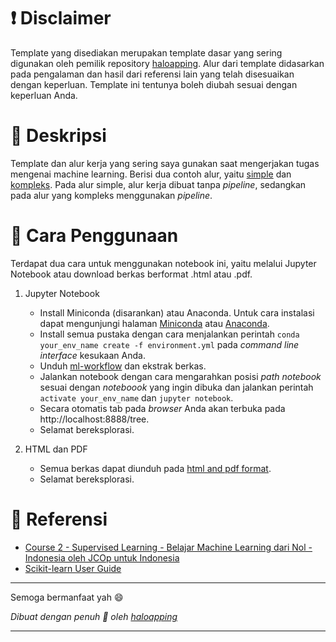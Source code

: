 # ❗ Disclaimer
Template yang disediakan merupakan template dasar yang sering digunakan oleh pemilik repository [haloapping](https://haloapping.github.io/). Alur dari template didasarkan pada pengalaman dan hasil dari referensi lain yang telah disesuaikan dengan keperluan. Template ini tentunya boleh diubah sesuai dengan keperluan Anda. 

# 📃 Deskripsi
Template dan alur kerja yang sering saya gunakan saat mengerjakan tugas mengenai machine learning. Berisi dua contoh alur, yaitu [simple](https://github.com/haloapping/ml-workflow/blob/main/notebooks/01_simple_workflow.ipynb) dan [kompleks](https://github.com/haloapping/ml-workflow/blob/main/notebooks/02_complex_worflow.ipynb). Pada alur simple, alur kerja dibuat tanpa *pipeline*, sedangkan pada alur yang kompleks menggunakan *pipeline*.

# 🍴 Cara Penggunaan
Terdapat dua cara untuk menggunakan notebook ini, yaitu melalui Jupyter Notebook atau download berkas berformat .html atau .pdf.

1. Jupyter Notebook
    - Install Miniconda (disarankan) atau Anaconda. Untuk cara instalasi dapat mengunjungi halaman [Miniconda](https://docs.conda.io/en/latest/miniconda.html) atau [Anaconda](https://www.anaconda.com/products/distribution).
    - Install semua pustaka dengan cara menjalankan perintah `conda your_env_name create -f environment.yml` pada *command line interface* kesukaan Anda.
    - Unduh [ml-workflow](https://github.com/haloapping/ml-workflow/archive/refs/heads/main.zip) dan ekstrak berkas.
    - Jalankan notebook dengan cara mengarahkan posisi *path notebook* sesuai dengan *noteboook* yang ingin dibuka dan jalankan perintah `activate your_env_name` dan `jupyter notebook`.
    - Secara otomatis tab pada *browser* Anda akan terbuka pada http://localhost:8888/tree.
    - Selamat bereksplorasi.
    
2. HTML dan PDF
    - Semua berkas dapat diunduh pada [html and pdf format](https://github.com/haloapping/ml-workflow/tree/main/other_format).
    - Selamat bereksplorasi.
   
# 📖 Referensi
- [Course 2 - Supervised Learning - Belajar Machine Learning dari Nol - Indonesia oleh JCOp untuk Indonesia](https://www.youtube.com/playlist?list=PLGn1wRmlR3MvipYvFEnnmaTwd59XjSyrG)
- [Scikit-learn User Guide](https://scikit-learn.org/stable/user_guide.html)

***
Semoga bermanfaat yah 😄

*Dibuat dengan penuh 💚 oleh [haloapping](haloapping.github.io/)*
***

